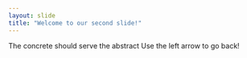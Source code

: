 ```yaml
---
layout: slide
title: "Welcome to our second slide!"
---
```

The concrete should serve the abstract
Use the left arrow to go back!
